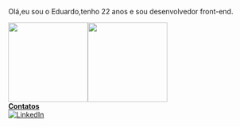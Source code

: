  Olá,eu sou o Eduardo,tenho 22 anos e sou desenvolvedor front-end.

<div><img height="160em" src="https://github-readme-stats.vercel.app/api?username=EOrtulan&show_icons=true&theme=radical"/><a href="https://github.com/EOrtulan"><img height="160em" src="https://github-readme-stats.vercel.app/api/top-langs/?username=EOrtulan&layout=compact&langs_count=7&theme=radical"/></div>

<!-- <div>
<img alt="javascript" width="50px" src="https://raw.githubusercontent.com/devicons/devicon/master/icons/javascript/javascript-plain.svg" />
 
<img alt="react" width="50px" src="https://raw.githubusercontent.com/devicons/devicon/master/icons/react/react-original.svg" />
 
<img alt="html" width="50px" src="https://raw.githubusercontent.com/devicons/devicon/master/icons/html5/html5-original.svg" />
 
<img alt="css" width="50px" src="https://raw.githubusercontent.com/devicons/devicon/master/icons/css3/css3-original.svg" />
</ div> -->
<!-- <img alt="javascript" src="" />
<img alt="javascript" src="" />
<img alt="javascript" src="" />
<img alt="javascript" src="https://camo.githubusercontent.com/bb27b9c1df90df738e91a54665d3adb08f60583fad2f266ffbde14508e6dc918/68747470733a2f2f692e70696e696d672e636f6d2f6f726967696e616c732f65342f32362f37302f65343236373032656466383734623138316163656431653266613563366364652e676966" /> -->
<b>
Contatos
</b>
<div>
	<a href="https://www.linkedin.com/in/eduardo-ortulan-2435b51b5/"><img alt="LinkedIn" src="https://img.shields.io/badge/LinkedIn-0077B5?style=for-the-badge&logo=linkedin&logoColor=white" /></a>
</div>
